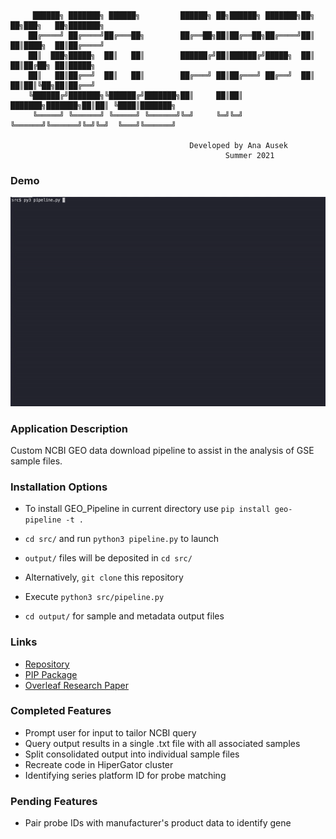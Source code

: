 ```
     ██████╗ ███████╗ ██████╗         ██████╗ ██╗██████╗ ███████╗██╗     ██╗███╗   ██╗███████╗
    ██╔════╝ ██╔════╝██╔═══██╗        ██╔══██╗██║██╔══██╗██╔════╝██║     ██║████╗  ██║██╔════╝
    ██║  ███╗█████╗  ██║   ██║        ██████╔╝██║██████╔╝█████╗  ██║     ██║██╔██╗ ██║█████╗  
    ██║   ██║██╔══╝  ██║   ██║        ██╔═══╝ ██║██╔═══╝ ██╔══╝  ██║     ██║██║╚██╗██║██╔══╝  
    ╚██████╔╝███████╗╚██████╔╝███████╗██║     ██║██║     ███████╗███████╗██║██║ ╚████║███████╗
     ╚═════╝ ╚══════╝ ╚═════╝ ╚══════╝╚═╝     ╚═╝╚═╝     ╚══════╝╚══════╝╚═╝╚═╝  ╚═══╝╚══════╝
                                                                                          
                                        Developed by Ana Ausek
                                                Summer 2021
```

### Demo

<p align="center">
  <img src="gif.gif"/>
</p>

### Application Description

Custom NCBI GEO data download pipeline to assist in the analysis of GSE sample files.

### Installation Options
- To install GEO_Pipeline in current directory use `pip install geo-pipeline -t .` 
- `cd src/` and run `python3 pipeline.py` to launch
- `output/` files will be deposited in `cd src/`

- Alternatively, `git clone` this repository
- Execute `python3 src/pipeline.py`
- `cd output/` for sample and metadata output files

### Links
- [Repository](https://github.com/aausek/GEO_Pipeline)
- [PIP Package](https://pypi.org/project/geo-pipeline/)
- [Overleaf Research Paper](https://www.overleaf.com/project/60df15e58e1c91216ea51895)

### Completed Features

- Prompt user for input to tailor NCBI query
- Query output results in a single .txt file with all associated samples
- Split consolidated output into individual sample files
- Recreate code in HiperGator cluster
- Identifying series platform ID for probe matching

### Pending Features

- Pair probe IDs with manufacturer's product data to identify gene

